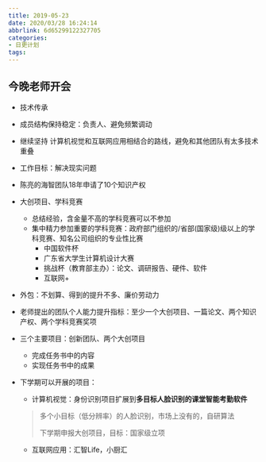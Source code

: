 ```yaml
---
title: 2019-05-23
date: 2020/03/28 16:24:14
abbrlink: 6d65299122327705
categories:
- 日更计划
tags:
---
```

## 今晚老师开会

- 技术传承

- 成员结构保持稳定：负责人、避免频繁调动

- 继续坚持 计算机视觉和互联网应用相结合的路线，避免和其他团队有太多技术重叠

- 工作目标：解决现实问题

- 陈亮的海智团队18年申请了10个知识产权

- 大创项目、学科竞赛

  - 总结经验，含金量不高的学科竞赛可以不参加
  - 集中精力参加重要的学科竞赛：政府部门组织的/省部(国家级)级以上的学科竞赛、知名公司组织的专业性比赛
    - 中国软件杯
    - 广东省大学生计算机设计大赛
    - 挑战杯（教育部主办）：论文、调研报告、硬件、软件
    - 互联网+

- 外包：不划算、得到的提升不多、廉价劳动力

- 老师提出的团队个人能力提升指标：至少一个大创项目、一篇论文、两个知识产权、两个学科竞赛奖项

- 三个主要项目：创新团队、两个大创项目

  - 完成任务书中的内容
  - 实现任务书中的成果

- 下学期可以开展的项目：

  - 计算机视觉：身份识别项目扩展到**多目标人脸识别的课堂智能考勤软件**

  > 多个小目标（低分辨率）的人脸识别，市场上没有的，自研算法
  >
  > 下学期申报大创项目，目标：国家级立项

  - 互联网应用：汇智Life，小厨汇
